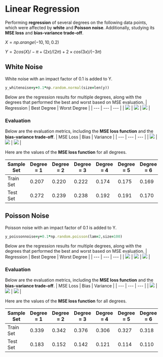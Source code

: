 # Linear Regression
Performing **regression** of several degrees on the following data points, which were affected by **white** and **Poisson noise**. Additionally, studying its **MSE loss** and **bias-variance trade-off**.

$X = np.arange(-10,10,0.2)$

$Y = 2cos(X)/-\pi+(2x)/(2\pi)+2\times cos(3x)/(-3\pi)$

## White Noise
White noise with an impact factor of 0.1 is added to Y.
```ruby
y_whitenoise=y+0.1*np.random.normal(size=len(y))
```
Below are the regression results for multiple degrees, along with the degrees that performed the best and worst based on MSE evaluation.
| Regression | Best Degree | Worst Degree |
| --- | --- | --- |
| <img src="/readme_images/WN.png"> | <img src="/readme_images/WN_best.png"> | <img src="/readme_images/WN_worst.png"> |
### Evaluation
Below are the evaluation metrics, including the **MSE loss function** and the **bias-variance trade-off**.
| MSE Loss | Bias | Variance |
| --- | --- | --- |
| <img src="/readme_images/WN_mse.png"> | <img src="/readme_images/WN_bias.png"> | <img src="/readme_images/WN_variance.png"> |

Here are the values of the **MSE loss function** for all degrees.

| Sample Set | Degree = 1 | Degree = 2 | Degree = 3 | Degree = 4 | Degree = 5 | Degree = 6 | Degree = 7 | Degree = 8 | Degree = 9 | Degree = 10 | Degree = 11 | Degree = 12 | Degree = 13 | Degree = 14 | Degree = 15 |
| --- | --- | --- | --- | --- | --- | --- | --- | --- | --- | --- | --- | --- | --- | --- | --- |
| Train Set | 0.207 | 0.220 | 0.222 | 0.174 | 0.175 | 0.169 | 0.167 | 0.075 | 0.076 | 0.049 | 0.062 | 0.027 | 0.026 | 0.026 | 0.028 |
| Test Set | 0.272 | 0.239 | 0.238 | 0.192 | 0.191 | 0.170 | 0.170 | 0.061 | 0.061 | 0.029 | 0.028 | 0.023 | 0.022 | 0.022 | 0.022 |

## Poisson Noise
Poisson noise with an impact factor of 0.1 is added to Y.
```ruby
y_poissonnoise=y+0.1*np.random.poisson(lam=2,size=100)
```
Below are the regression results for multiple degrees, along with the degrees that performed the best and worst based on MSE evaluation.
| Regression | Best Degree | Worst Degree |
| --- | --- | --- |
| <img src="/readme_images/PN.png"> | <img src="/readme_images/PN_best.png"> | <img src="/readme_images/PN_worst.png"> |
### Evaluation
Below are the evaluation metrics, including the **MSE loss function** and the **bias-variance trade-off**.
| MSE Loss | Bias | Variance |
| --- | --- | --- |
| <img src="/readme_images/PN_mse.png"> | <img src="/readme_images/PN_bias.png"> | <img src="/readme_images/PN_variance.png"> |

Here are the values of the **MSE loss function** for all degrees.

| Sample Set | Degree = 1 | Degree = 2 | Degree = 3 | Degree = 4 | Degree = 5 | Degree = 6 | Degree = 7 | Degree = 8 | Degree = 9 | Degree = 10 | Degree = 11 | Degree = 12 | Degree = 13 | Degree = 14 | Degree = 15 |
| --- | --- | --- | --- | --- | --- | --- | --- | --- | --- | --- | --- | --- | --- | --- | --- |
| Train Set | 0.339 | 0.342 | 0.376 | 0.306 | 0.327 | 0.318 | 0.322 | 0.131 | 0.133 | 0.065 | 0.070 | 0.057 | 0.058 | 0.55 | 0.052 |
| Test Set | 0.183 | 0.152 | 0.142 | 0.121 | 0.114 | 0.110 | 0.103 | 0.055 | 0.051 | 0.033 | 0.032 | 0.030 | 0.030 | 0.030 | 0.030 |
